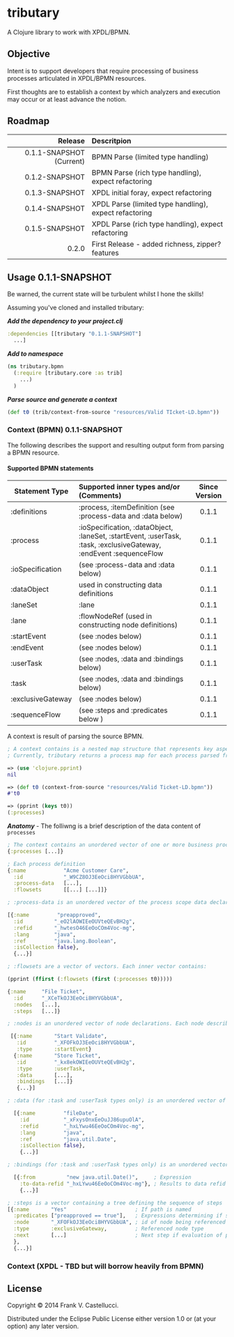 # tributary

A Clojure library to work with XPDL/BPMN.

## Objective

Intent is to support developers that require processing of business processes articulated in XPDL/BPMN resources.

First thoughts are to establish a context by which analyzers and execution may occur or at least advance the notion.

## Roadmap

| Release | Descritpion |
| -------: | :----------- |
| 0.1.1-SNAPSHOT (Current) | BPMN Parse (limited type handling) |
| 0.1.2-SNAPSHOT   | BPMN Parse (rich type handling), expect refactoring |
| 0.1.3-SNAPSHOT   | XPDL initial foray, expect refactoring |
| 0.1.4-SNAPSHOT   | XPDL Parse (limited type handling), expect refactoring |
| 0.1.5-SNAPSHOT   | XPDL Parse (rich type handling), expect refactoring |
| 0.2.0            | First Release - added richness, zipper? features |


## Usage 0.1.1-SNAPSHOT
Be warned, the current state will be turbulent whilst I hone the skills!

Assuming you've cloned and installed tributary:

___Add the dependency to your project.clj___
````clojure
:dependencies [[tributary "0.1.1-SNAPSHOT"]
  ...]
````
___Add to namespace___
````clojure
(ns tributary.bpmn
  (:require [tributary.core :as trib]
    ...)
  )
````
___Parse source and generate a context___
````clojure
(def t0 (trib/context-from-source "resources/Valid TIcket-LD.bpmn"))
````

### Context (BPMN) 0.1.1-SNAPSHOT

The following describes the support and resulting output form from parsing a BPMN resource.

#### Supported BPMN statements
| Statement Type | Supported inner types and/or (Comments) | Since Version |
| -------------- | :-------- | :------------: |
| :definitions   | :process, :itemDefinition (see :process-data and :data below) | 0.1.1 |
| :process       | :ioSpecification, :dataObject, :laneSet, :startEvent, :userTask, :task, :exclusiveGateway, :endEvent :sequenceFlow |  0.1.1 |
| :ioSpecification | (see :process-data and :data below) |  0.1.1 |
| :dataObject | used in constructing data definitions |  0.1.1 |
| :laneSet | :lane |  0.1.1 |
| :lane | :flowNodeRef (used in constructing node definitions) |  0.1.1 |
| :startEvent | (see :nodes below) |  0.1.1 |
| :endEvent | (see :nodes below) |  0.1.1 |
| :userTask | (see :nodes, :data and :bindings below) |  0.1.1 |
| :task | (see :nodes, :data and :bindings below) |  0.1.1 |
| :exclusiveGateway | (see :nodes below) |  0.1.1 |
| :sequenceFlow | (see :steps and :predicates below ) |  0.1.1 |


A context is result of parsing the source BPMN.
````clojure
; A context contains is a nested map structure that represents key aspects of the parse source.
; Currently, tributary returns a process map for each process parsed from the source

=> (use 'clojure.pprint)
nil

=> (def t0 (context-from-source "resources/Valid Ticket-LD.bpmn"))
#'t0

=> (pprint (keys t0))
(:processes)

````
***Anatomy*** - The folliwng is a brief description of the data content of `processes`

````clojure
; The context contains an unordered vector of one or more business process definitions
{:processes [...]}

; Each process definition
{:name            "Acme Customer Care",
  :id             "_W9CZ8OJ3EeOci8HYVGbbUA",
  :process-data   [...],
  :flowsets       [[...] [...]]}

; :process-data is an unordered vector of the process scope data declarations, for example:

[{:name         "preapproved",
  :id          "_eO2lAOWIEeOUVteQEvBH2g",
  :refid       "_hwtesO46EeOoCOm4Voc-mg",
  :lang        "java",
  :ref         "java.lang.Boolean",
  :isCollection false},
  {...}]

; :flowsets are a vector of vectors. Each inner vector contains:

(pprint (ffirst (:flowsets (first (:processes t0)))))

{:name     "File Ticket",
  :id      "_XCeTkOJ3EeOci8HYVGbbUA",
  :nodes   [...],
  :steps   [...]}

; :nodes is an unordered vector of node declarations. Each node describes an execution node (task, gateways, events, etc.)

 [{:name       "Start Validate",
   :id         "_XFOFkOJ3EeOci8HYVGbbUA",
   :type       :startEvent}
  {:name       "Store Ticket",
   :id         "_kx8ekOWIEeOUVteQEvBH2g",
   :type       :userTask,
   :data       [...],
   :bindings   [...]}
   {...}]

; :data (for :task and :userTask types only) is an unordered vector of node local data declarations

  [{:name         "fileDate",
    :id           "_xFxysOnxEeOuJJ86upuOlA",
    :refid        "_hxLYwu46EeOoCOm4Voc-mg",
    :lang         "java",
    :ref          "java.util.Date",
    :isCollection false},
    {...}]

; :bindings (for :task and :userTask types only) is an unordered vector of node local data assignment expressions

  [{:from          "new java.util.Date()",     ; Expression
    :to-data-refid "_hxLYwu46EeOoCOm4Voc-mg"}, ; Results to data refid (see :data above)
    {...}]

; :steps is a vector containing a tree defining the sequence of steps
[{:name       "Yes"                      ; If path is named
  :predicates ["preapproved == true"],   ; Expressions determining if step can execute. :none indicates unconditional execution
  :node       "_XFOFkOJ3EeOci8HYVGbbUA", ; id of node being referenced
  :type       :exclusiveGateway,         ; Referenced node type
  :next       [...]                      ; Next step if evaluation of predicate allows
  },
  {...}]
````

### Context (XPDL - TBD but will borrow heavily from BPMN)


## License

Copyright © 2014 Frank V. Castellucci.

Distributed under the Eclipse Public License either version 1.0 or (at
your option) any later version.
